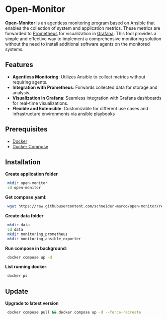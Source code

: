 # Open-Monitor

**Open-Monitor** is an agentless monitoring program based on [Ansible](https://www.ansible.com/) that enables the collection of system and application metrics. These metrics are forwarded to [Prometheus](https://prometheus.io/) for visualization in [Grafana](https://grafana.com/). This tool provides a simple and effective way to implement a comprehensive monitoring solution without the need to install additional software agents on the monitored systems.

## Features
- **Agentless Monitoring**: Utilizes Ansible to collect metrics without requiring agents.
- **Integration with Prometheus**: Forwards collected data for storage and analysis.
- **Visualization in Grafana**: Seamless integration with Grafana dashboards for real-time visualizations.
- **Flexible and Extensible**: Customizable for different use cases and infrastructure environments via ansible playbooks

## Prerequisites
- [Docker](https://www.docker.com/)
- [Docker Compose](https://docs.docker.com/compose/)

## Installation
**Create application folder**
   ```bash
    mkdir open-monitor
    cd open-monitor
   ```
**Get compose.yaml**:
   ```bash
    wget https://raw.githubusercontent.com/schneider-marco/open-monitor/refs/heads/main/compose.yaml
   ```

**Create data folder**
   ```bash
    mkdir data
    cd data
    mkdir monitoring_prometheus
    mkdir monitoring_ansible_exporter
   ```

**Run compose in background**:
   ```bash
    docker compose up -d
   ```

**List running docker**:
   ```bash
    docker ps
   ```

## Update
**Upgrade to latest version**
   ```bash
    docker compose pull && docker compose up -d --force-recreate
   ```